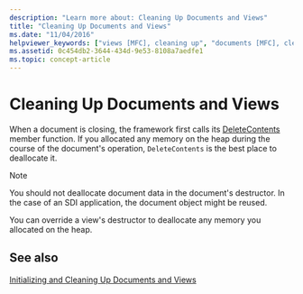 ```yaml
---
description: "Learn more about: Cleaning Up Documents and Views"
title: "Cleaning Up Documents and Views"
ms.date: "11/04/2016"
helpviewer_keywords: ["views [MFC], cleaning up", "documents [MFC], cleaning up", "documents [MFC], closing"]
ms.assetid: 0c454db2-3644-434d-9e53-8108a7aedfe1
ms.topic: concept-article
---
```

# Cleaning Up Documents and Views

When a document is closing, the framework first calls its [DeleteContents](reference/cdocument-class.md#deletecontents) member function. If you allocated any memory on the heap during the course of the document's operation, `DeleteContents` is the best place to deallocate it.

> [!NOTE]
> You should not deallocate document data in the document's destructor. In the case of an SDI application, the document object might be reused.

You can override a view's destructor to deallocate any memory you allocated on the heap.

## See also

[Initializing and Cleaning Up Documents and Views](initializing-and-cleaning-up-documents-and-views.md)
